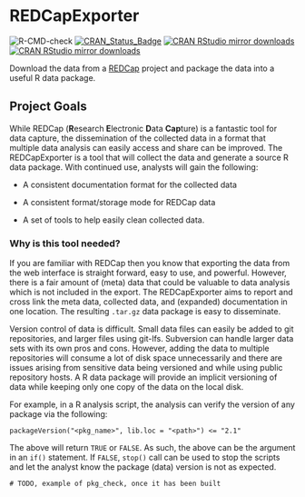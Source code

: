 # REDCapExporter

![R-CMD-check](https://github.com/dewittpe/REDCapExporter/workflows/R-CMD-check/badge.svg)
[![CRAN_Status_Badge](http://www.r-pkg.org/badges/version/REDCapExporter)](https://cran.r-project.org/package=REDCapExporter)
[![CRAN RStudio mirror downloads](http://cranlogs.r-pkg.org/badges/REDCapExporter)](http://www.r-pkg.org/pkg/REDCapExporter)
[![CRAN RStudio mirror downloads](http://cranlogs.r-pkg.org/badges/grand-total/REDCapExporter)](http://www.r-pkg.org/pkg/REDCapExporter)

Download the data from a [REDCap](https://www.project-redcap.org/)
project and package the data into a useful R data package.

## Project Goals

While REDCap (**R**esearch **E**lectronic **D**ata **Cap**ture) is a fantastic
tool for data capture, the dissemination of the collected data in a format that
multiple data analysis can easily access and share can be improved.  The
REDCapExporter is a tool that will collect the data and generate a source R data
package.  With continued use, analysts will gain the following:

* A consistent documentation format for the collected data

* A consistent format/storage mode for REDCap data

* A set of tools to help easily clean collected data.

### Why is this tool needed?

If you are familiar with REDCap then you know that exporting the data from the
web interface is straight forward, easy to use, and powerful.  However, there is
a fair amount of (meta) data that could be valuable to data analysis which is
not included in the export.  The REDCapExporter aims to report and cross link
the meta data, collected data, and (expanded) documentation in one location.
The resulting `.tar.gz` data package is easy to disseminate.

Version control of data is difficult.  Small data files can easily be added to
git repositories, and larger files using git-lfs.  Subversion can handle larger
data sets with its own pros and cons.  However, adding the data to multiple
repositories will consume a lot of disk space unnecessarily  and there are issues
arising from sensitive data being versioned and while using public repository
hosts.  A R data package will provide an implicit versioning of data while
keeping only one copy of the data on the local disk.

For example, in a R analysis script, the analysis can verify the version of
any package via the following:

    packageVersion("<pkg_name>", lib.loc = "<path>") <= "2.1"

The above will return `TRUE` or `FALSE`.  As such, the above can be the argument
in an `if()` statement.  If `FALSE`, `stop()` call can be used to stop the
scripts and let the analyst know the package (data) version is not as expected.

    # TODO, example of pkg_check, once it has been built

